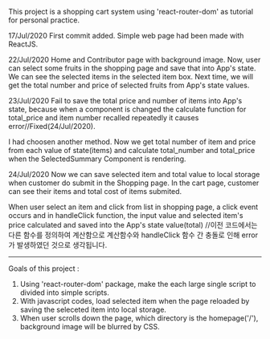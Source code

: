 This project is a shopping cart system using 'react-router-dom' as tutorial for personal practice.

17/Jul/2020
First commit added.
Simple web page had been made with ReactJS.

22/Jul/2020
Home and Contributor page with background image.
Now, user can select some fruits in the shopping page and save that into App's state. We can see the selected items in the selected item box.
Next time, we will get the total number and price of selected fruits from App's state values.

23/Jul/2020
Fail to save the total price and number of items into App's state, because when a component is changed the calculate function for total_price and item number recalled repeatedly it causes error//Fixed(24/Jul/2020).

I had choosen another method. Now we get total number of item and price from each value of state(items) and calculate total_number and total_price when the SelectedSummary Component is rendering.

24/Jul/2020
Now we can save selected item and total value to local storage when customer do submit in the Shopping page.
In the cart page, customer can see their items and total cost of items submited.

When user select an item and click from list in shopping page, a click event occurs and in handleClick function, the input value and selected item's price calculated and saved into the App's state value(total)
//이전 코드에서는 다른 함수를 정의하여 계산함으로 계산함수와 handleClick 함수 간 충돌로 인해 error가 발생하였던 것으로 생각됩니다.

-----------------------------------------------------
Goals of this project :
1) Using 'react-router-dom' package, make the each large single script to divided into simple scripts.
2) With javascript codes, load selected item when the page reloaded by saving the seleceted item into local storage.
3) When user scrolls down the page, which directory is the homepage('/'), background image will be blurred by CSS.